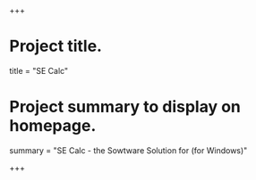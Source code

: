 +++

# Project title.
title = "SE Calc"

# Project summary to display on homepage.
summary = "SE Calc - the Sowtware Solution for (for Windows)"

+++
